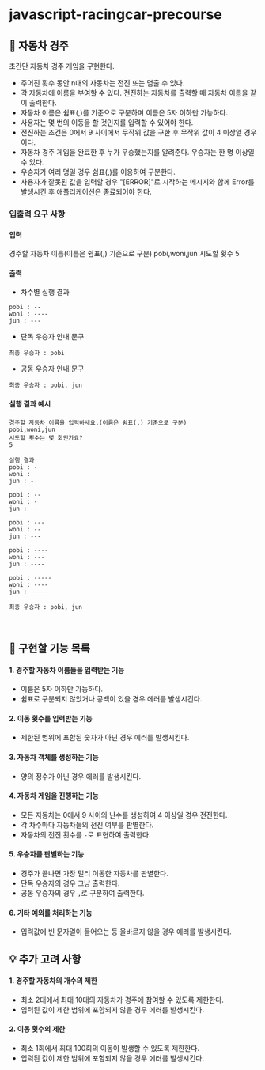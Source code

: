 # javascript-racingcar-precourse

## 🚗 자동차 경주

초간단 자동차 경주 게임을 구현한다.

-   주어진 횟수 동안 n대의 자동차는 전진 또는 멈출 수 있다.
-   각 자동차에 이름을 부여할 수 있다. 전진하는 자동차를 출력할 때 자동차 이름을 같이 출력한다.
-   자동차 이름은 쉼표(,)를 기준으로 구분하며 이름은 5자 이하만 가능하다.
-   사용자는 몇 번의 이동을 할 것인지를 입력할 수 있어야 한다.
-   전진하는 조건은 0에서 9 사이에서 무작위 값을 구한 후 무작위 값이 4 이상일 경우이다.
-   자동차 경주 게임을 완료한 후 누가 우승했는지를 알려준다. 우승자는 한 명 이상일 수 있다.
-   우승자가 여러 명일 경우 쉼표(,)를 이용하여 구분한다.
-   사용자가 잘못된 값을 입력할 경우 "[ERROR]"로 시작하는 메시지와 함께 Error를 발생시킨 후 애플리케이션은 종료되어야 한다.

### 입출력 요구 사항

#### 입력

경주할 자동차 이름(이름은 쉼표(,) 기준으로 구분)
pobi,woni,jun
시도할 횟수
5

#### 출력

-   차수별 실행 결과

```
pobi : --
woni : ----
jun : ---
```

-   단독 우승자 안내 문구

```
최종 우승자 : pobi
```

-   공동 우승자 안내 문구

```
최종 우승자 : pobi, jun
```

#### 실행 결과 예시

```
경주할 자동차 이름을 입력하세요.(이름은 쉼표(,) 기준으로 구분)
pobi,woni,jun
시도할 횟수는 몇 회인가요?
5

실행 결과
pobi : -
woni :
jun : -

pobi : --
woni : -
jun : --

pobi : ---
woni : --
jun : ---

pobi : ----
woni : ---
jun : ----

pobi : -----
woni : ----
jun : -----

최종 우승자 : pobi, jun
```

<br>

## 📜 구현할 기능 목록

#### 1. 경주할 자동차 이름들을 입력받는 기능

-   이름은 5자 이하만 가능하다.
-   쉼표로 구분되지 않았거나 공백이 있을 경우 에러를 발생시킨다.

#### 2. 이동 횟수를 입력받는 기능

-   제한된 범위에 포함된 숫자가 아닌 경우 에러를 발생시킨다.

#### 3. 자동차 객체를 생성하는 기능

-   양의 정수가 아닌 경우 에러를 발생시킨다.

#### 4. 자동차 게임을 진행하는 기능

-   모든 자동차는 0에서 9 사이의 난수를 생성하여 4 이상일 경우 전진한다.
-   각 차수마다 자동차들의 전진 여부를 판별한다.
-   자동차의 전진 횟수를 `-`로 표현하여 출력한다.

#### 5. 우승자를 판별하는 기능

-   경주가 끝나면 가장 멀리 이동한 자동차를 판별한다.
-   단독 우승자의 경우 그냥 출력한다.
-   공동 우승자의 경우 `,`로 구분하여 출력한다.

#### 6. 기타 예외를 처리하는 기능

-   입력값에 빈 문자열이 들어오는 등 올바르지 않을 경우 에러를 발생시킨다.

## 💡 추가 고려 사항

#### 1. 경주할 자동차의 개수의 제한

-   최소 2대에서 최대 10대의 자동차가 경주에 참여할 수 있도록 제한한다.
-   입력된 값이 제한 범위에 포함되지 않을 경우 에러를 발생시킨다.

#### 2. 이동 횟수의 제한

-   최소 1회에서 최대 100회의 이동이 발생할 수 있도록 제한한다.
-   입력된 값이 제한 범위에 포함되지 않을 경우 에러를 발생시킨다.
